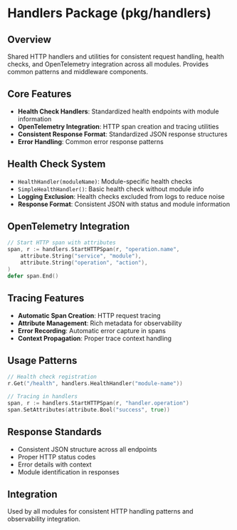# Handlers Package (pkg/handlers)

## Overview
Shared HTTP handlers and utilities for consistent request handling, health checks, and OpenTelemetry integration across all modules. Provides common patterns and middleware components.

## Core Features
- **Health Check Handlers**: Standardized health endpoints with module information
- **OpenTelemetry Integration**: HTTP span creation and tracing utilities
- **Consistent Response Format**: Standardized JSON response structures
- **Error Handling**: Common error response patterns

## Health Check System
- `HealthHandler(moduleName)`: Module-specific health checks
- `SimpleHealthHandler()`: Basic health check without module info
- **Logging Exclusion**: Health checks excluded from logs to reduce noise
- **Response Format**: Consistent JSON with status and module information

## OpenTelemetry Integration
```go
// Start HTTP span with attributes
span, r := handlers.StartHTTPSpan(r, "operation.name",
    attribute.String("service", "module"),
    attribute.String("operation", "action"),
)
defer span.End()
```

## Tracing Features
- **Automatic Span Creation**: HTTP request tracing
- **Attribute Management**: Rich metadata for observability
- **Error Recording**: Automatic error capture in spans
- **Context Propagation**: Proper trace context handling

## Usage Patterns
```go
// Health check registration
r.Get("/health", handlers.HealthHandler("module-name"))

// Tracing in handlers
span, r := handlers.StartHTTPSpan(r, "handler.operation")
span.SetAttributes(attribute.Bool("success", true))
```

## Response Standards
- Consistent JSON structure across all endpoints
- Proper HTTP status codes
- Error details with context
- Module identification in responses

## Integration
Used by all modules for consistent HTTP handling patterns and observability integration.